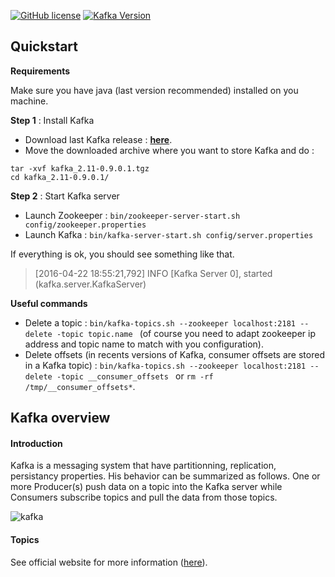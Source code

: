 [![GitHub license](https://img.shields.io/github/license/mashape/apistatus.svg)](https://github.com/r0perice/learn-storm-fr/blob/master/LICENSE) [![Kafka Version](https://img.shields.io/badge/Kafka%20API-0.9.0.1-green.svg)](https://kafka.apache.org/090/javadoc/index.html?org/apache/kafka/clients/)


## Quickstart

**Requirements**

Make sure you have java (last version recommended) installed on you machine.

**Step 1** : Install Kafka  
* Download last Kafka release : [**here**](http://apache.websitebeheerjd.nl/kafka/0.9.0.1/kafka_2.11-0.9.0.1.tgz).
* Move the downloaded archive where you want to store Kafka and do :
```
tar -xvf kafka_2.11-0.9.0.1.tgz
cd kafka_2.11-0.9.0.1/
```

**Step 2** : Start Kafka server

* Launch Zookeeper : ```bin/zookeeper-server-start.sh config/zookeeper.properties```
* Launch Kafka : ```bin/kafka-server-start.sh config/server.properties```

If everything is ok, you should see something like that.
>[2016-04-22 18:55:21,792] INFO [Kafka Server 0], started (kafka.server.KafkaServer)

**Useful commands**

* Delete a topic : ```bin/kafka-topics.sh --zookeeper localhost:2181 --delete -topic topic.name ``` (of course you need to adapt zookeeper ip address and topic name to match with you configuration).
* Delete offsets (in recents versions of Kafka, consumer offsets are stored in a Kafka topic) : ```bin/kafka-topics.sh --zookeeper localhost:2181 --delete -topic __consumer_offsets ``` or ```rm -rf /tmp/__consumer_offsets*```.

## Kafka overview

#### Introduction

Kafka is a messaging system that have partitionning, replication, persistancy properties. His behavior can be summarized as follows. One or more Producer(s) push data on a topic into the Kafka server while Consumers subscribe topics and pull the data from those topics.

![kafka](/images/kafka.png)

#### Topics


See official website for more information ([here](http://kafka.apache.org/)).

